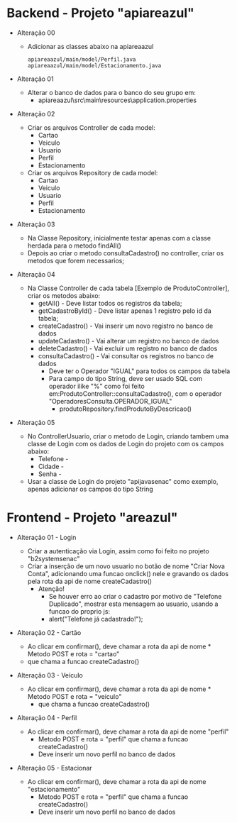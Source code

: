 # Backend - Projeto "apiareazul"
* Alteração 00
    * Adicionar as classes abaixo na apiareaazul
        ```
        apiareaazul/main/model/Perfil.java
        apiareaazul/main/model/Estacionamento.java
        ```
* Alteração 01
     * Alterar o banco de dados para o banco do seu grupo em:
          * apiareaazul\src\main\resources\application.properties

* Alteração 02
    * Criar os arquivos Controller de cada model:
        * Cartao
        * Veiculo
        * Usuario
        * Perfil
        * Estacionamento
    * Criar os arquivos Repository de cada model:
        * Cartao
        * Veiculo
        * Usuario
        * Perfil
        * Estacionamento

* Alteração 03
    * Na Classe Repository, inicialmente testar apenas com a classe herdada para o metodo findAll()
    * Depois ao criar o metodo consultaCadastro() no controller, criar os metodos que forem necessarios;

* Alteração 04
    * Na Classe Controller de cada tabela [Exemplo de ProdutoController], criar os metodos abaixo:
        * getAll() - Deve listar todos os registros da tabela;
        * getCadastroById() - Deve listar apenas 1 registro pelo id da tabela;
        * createCadastro() - Vai inserir um novo registro no banco de dados
        * updateCadastro() - Vai alterar um registro no banco de dados
        * deleteCadastro() - Vai excluir um registro no banco de dados
        * consultaCadastro() - Vai consultar os registros no banco de dados
            * Deve ter o Operador "IGUAL" para todos os campos da tabela
            * Para campo do tipo String, deve ser usado SQL com operador ilike "%"
            como foi feito em:ProdutoController::consultaCadastro(), com o operador "OperadoresConsulta.OPERADOR_IGUAL"
                * produtoRepository.findProdutoByDescricao()
* Alteração 05
    * No ControllerUsuario, criar o metodo de Login, criando tambem uma classe de Login com os dados de Login do projeto com os campos abaixo:
        * Telefone - 
        * Cidade - 
        * Senha -
    * Usar a classe de Login do projeto "apijavasenac" como exemplo, apenas adicionar os campos do tipo String 

# Frontend - Projeto "areazul"
* Alteração 01 - Login
    * Criar a autenticação via Login, assim como foi feito no projeto "b2systemsenac"
    * Criar a inserção de um novo usuario no botão de nome "Criar Nova Conta", adicionando uma funcao onclick() nele e gravando os dados 
    pela rota da api de nome createCadastro()
        * Atenção!
            * Se houver erro ao criar o cadastro por motivo de "Telefone Duplicado", mostrar esta mensagem ao usuario, 
            usando a funcao do proprio js:
             * alert("Telefone já cadastrado!");

* Alteração 02 - Cartão
    * Ao clicar em confirmar(), deve chamar a rota da api de nome * Metodo POST e rota = "cartao"
    * que chama a funcao createCadastro()

* Alteração 03 - Veículo
    * Ao clicar em confirmar(), deve chamar a rota da api de nome * Metodo POST e rota = "veiculo"
        * que chama a funcao createCadastro()
        
* Alteração 04 - Perfil
    * Ao clicar em confirmar(), deve chamar a rota da api de nome "perfil"
        * Metodo POST e rota = "perfil" que chama a funcao createCadastro()
        * Deve inserir um novo perfil no banco de dados
    
* Alteração 05 - Estacionar
    * Ao clicar em confirmar(), deve chamar a rota da api de nome "estacionamento"
        * Metodo POST e rota = "perfil" que chama a funcao createCadastro()
        * Deve inserir um novo perfil no banco de dados
